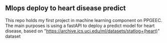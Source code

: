 ## Mlops deploy to heart disease predict
This repo holds my first project in machine learning component on PPGEEC.
The main purposes is using a fastAPI to deploy a predict model for heart disease, based on "https://archive.ics.uci.edu/ml/datasets/statlog+(heart)" dataset 
